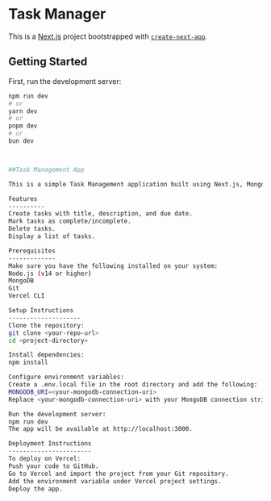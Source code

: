 # Task Manager

This is a [Next.js](https://nextjs.org) project bootstrapped with [`create-next-app`](https://nextjs.org/docs/app/api-reference/cli/create-next-app).

## Getting Started

First, run the development server:

```bash
npm run dev
# or
yarn dev
# or
pnpm dev
# or
bun dev



##Task Management App

This is a simple Task Management application built using Next.js, MongoDB, and Tailwind CSS. The app allows users to create, update, and delete tasks while keeping track of their task details including title, description, and due date.

Features
----------
Create tasks with title, description, and due date.
Mark tasks as complete/incomplete.
Delete tasks.
Display a list of tasks.

Prerequisites
-------------
Make sure you have the following installed on your system:
Node.js (v14 or higher)
MongoDB
Git 
Vercel CLI 

Setup Instructions
--------------------
Clone the repository:
git clone <your-repo-url>
cd <project-directory>

Install dependencies:
npm install

Configure environment variables:
Create a .env.local file in the root directory and add the following:
MONGODB_URI=<your-mongodb-connection-uri>
Replace <your-mongodb-connection-uri> with your MongoDB connection string.

Run the development server:
npm run dev
The app will be available at http://localhost:3000.

Deployment Instructions
-----------------------
To deploy on Vercel:
Push your code to GitHub.
Go to Vercel and import the project from your Git repository.
Add the environment variable under Vercel project settings.
Deploy the app.
